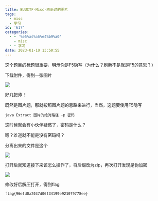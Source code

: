 ```yaml
---
title: BUUCTF-Misc-刷新过的图片
tags:
  - misc
  - 学习
id: '617'
categories:
  - - '%e5%ad%a6%e4%b9%a0'
    - misc
  - - 学习
date: 2023-01-10 13:50:55
---
```


这个题目的标题很重要，明示你是F5隐写（为什么？刷新不是就是F5的意思？）

下载附件，得到一张图片

![](https://pic.niaoluo.top/%E7%BD%91%E7%AB%99%E8%B0%83%E7%94%A8/misc%E9%9C%80%E8%A6%81/%E7%AC%AC%E4%BA%8C%E9%A1%B5/BUUCTF-Misc-%E8%A2%AB%E5%8A%AB%E6%8C%81%E7%9A%84%E7%A5%9E%E7%A7%98%E7%A4%BC%E7%89%A9/Misc.jpg)

好几把帅！

既然是图片题，那就按照图片题的思路来进行，当然，这题要使用F5隐写

```
java Extract 图片的绝对路径 -p 密码
```

这时候就会有小伙伴疑惑了，密码是什么？

嗯？难道就不能是没有密码吗？

分离出来的文件是这个

![](https://pic.niaoluo.top/%E7%BD%91%E7%AB%99%E8%B0%83%E7%94%A8/misc%E9%9C%80%E8%A6%81/%E7%AC%AC%E4%BA%8C%E9%A1%B5/%E5%88%B7%E6%96%B0%E8%BF%87%E7%9A%84%E5%9B%BE%E7%89%87/%E5%B1%8F%E5%B9%95%E6%88%AA%E5%9B%BE%202023-01-10%20134707.jpg)

打开后就知道接下来该怎么操作了，将后缀改为zip，再次打开发现是伪加密

![](https://pic.niaoluo.top/%E7%BD%91%E7%AB%99%E8%B0%83%E7%94%A8/misc%E9%9C%80%E8%A6%81/%E7%AC%AC%E4%BA%8C%E9%A1%B5/%E5%88%B7%E6%96%B0%E8%BF%87%E7%9A%84%E5%9B%BE%E7%89%87/%E5%B1%8F%E5%B9%95%E6%88%AA%E5%9B%BE%202023-01-10%20134940.jpg)

修改好后解压打开，得到flag

```
flag{96efd0a2037d06f34199e921079778ee}
```